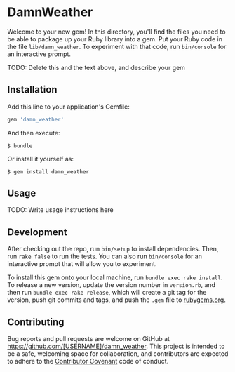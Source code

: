 # DamnWeather

Welcome to your new gem! In this directory, you'll find the files you need to be able to package up your Ruby library into a gem. Put your Ruby code in the file `lib/damn_weather`. To experiment with that code, run `bin/console` for an interactive prompt.

TODO: Delete this and the text above, and describe your gem

## Installation

Add this line to your application's Gemfile:

```ruby
gem 'damn_weather'
```

And then execute:

    $ bundle

Or install it yourself as:

    $ gem install damn_weather

## Usage

TODO: Write usage instructions here

## Development

After checking out the repo, run `bin/setup` to install dependencies. Then, run `rake false` to run the tests. You can also run `bin/console` for an interactive prompt that will allow you to experiment.

To install this gem onto your local machine, run `bundle exec rake install`. To release a new version, update the version number in `version.rb`, and then run `bundle exec rake release`, which will create a git tag for the version, push git commits and tags, and push the `.gem` file to [rubygems.org](https://rubygems.org).

## Contributing

Bug reports and pull requests are welcome on GitHub at https://github.com/[USERNAME]/damn_weather. This project is intended to be a safe, welcoming space for collaboration, and contributors are expected to adhere to the [Contributor Covenant](contributor-covenant.org) code of conduct.

